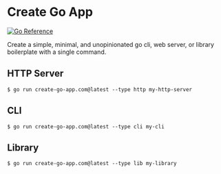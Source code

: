 # Create Go App

[![Go Reference](https://pkg.go.dev/badge/create-go-app.com.svg)](https://pkg.go.dev/create-go-app.com)

Create a simple, minimal, and unopinionated go cli, web server, or library boilerplate with a single command.

## HTTP Server

`$ go run create-go-app.com@latest --type http my-http-server`

## CLI

`$ go run create-go-app.com@latest --type cli my-cli`

## Library

`$ go run create-go-app.com@latest --type lib my-library`
